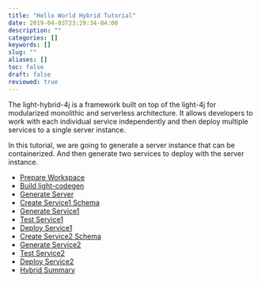 ```yaml
---
title: "Hello World Hybrid Tutorial"
date: 2019-04-03T23:29:34-04:00
description: ""
categories: []
keywords: []
slug: ""
aliases: []
toc: false
draft: false
reviewed: true
---
```


The light-hybrid-4j is a framework built on top of the light-4j for modularized monolithic and serverless architecture. It allows developers to work with each individual service independently and then deploy multiple services to a single server instance. 

In this tutorial, we are going to generate a server instance that can be containerized. And then generate two services to deploy with the server instance. 

* [Prepare Workspace](/tutorial/hybrid/hello-world/workspace/)
* [Build light-codegen](/tutorial/hybrid/hello-world/build-codegen/)
* [Generate Server](/tutorial/hybrid/hello-world/generate-server/)
* [Create Service1 Schema](/tutorial/hybrid/hello-world/service1-schema/)
* [Generate Service1](/tutorial/hybrid/hello-world/generate-service1/)
* [Test Service1](/tutorial/hybrid/hello-world/test-service1/)
* [Deploy Service1](/tutorial/hybrid/hello-world/deploy-service1/)
* [Create Service2 Schema](/tutorial/hybrid/hello-world/service2-schema/)
* [Generate Service2](/tutorial/hybrid/hello-world/generate-service2/)
* [Test Service2](/tutorial/hybrid/hello-world/test-service2/)
* [Deploy Service2](/tutorial/hybrid/hello-world/deploy-service2/)
* [Hybrid Summary](/tutorial/hybrid/hello-world/hybrid-summary/)



